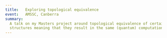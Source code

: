 ```yaml
---
title:   Exploring topological equivalence
event:   AMSSC, Canberra
summary:
  A talk on my Masters project around topological equivalence of certain
  structures meaning that they result in the same (quantum) computation.
---
```


